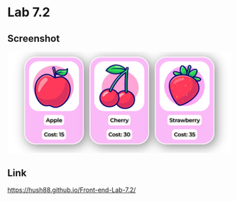 # Lab 7.2

## Screenshot
![Screenshot](public/images/screenshot.png)

## Link
https://hush88.github.io/Front-end-Lab-7.2/